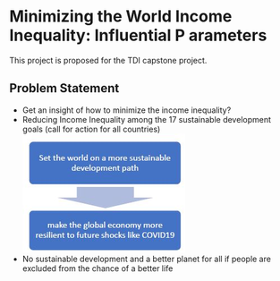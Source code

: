 # Minimizing the World Income Inequality: Influential P arameters
This project is proposed for the TDI capstone project.

## Problem Statement
* Get an insight of how to minimize the income inequality?
* Reducing Income Inequality among the 17 sustainable development goals (call for action for all countries)
![flowchart_1](/images/flowchart_prob_stat.JPG)
* No sustainable development and a better planet for all if people are excluded from the chance of a better life
